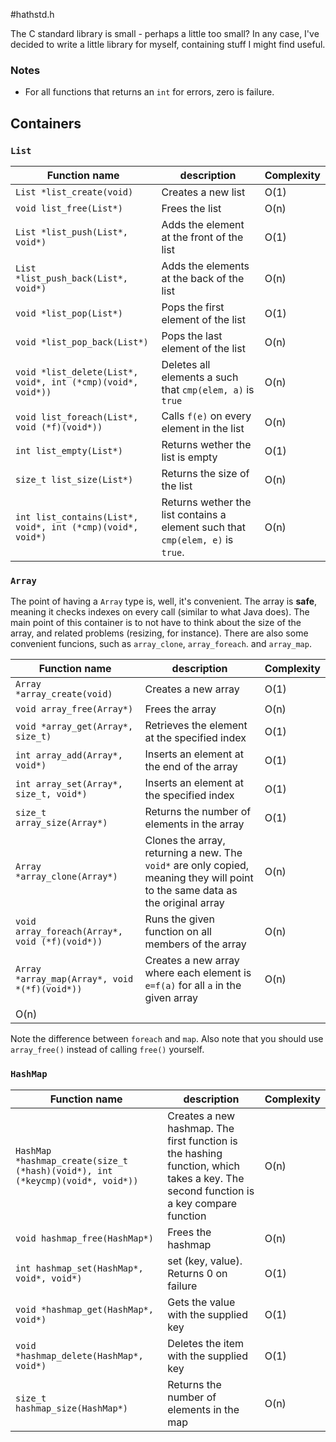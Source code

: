 #hathstd.h

The C standard library is small - perhaps a little too small?
In any case, I've decided to write a little library for myself, containing stuff I might find useful.

### Notes

 - For all functions that returns an `int` for errors, zero is failure.

## Containers

### `List`

| Function name | description | Complexity | 
|---------------|-------------|------------|
| `List *list_create(void)` | Creates a new list | O(1) |
| `void list_free(List*)` | Frees the list | O(n) |
| `List *list_push(List*, void*)` | Adds the element at the front of the list | O(1) |
| `List *list_push_back(List*, void*)` | Adds the elements at the back of the list | O(n) |
| `void *list_pop(List*)` | Pops the first element of the list | O(1) |
| `void *list_pop_back(List*)` | Pops the last element of the list | O(n) |
| `void *list_delete(List*, void*, int (*cmp)(void*, void*))` | Deletes all elements a such that `cmp(elem, a)` is `true` | O(n) |
| `void list_foreach(List*, void (*f)(void*))` | Calls `f(e)` on every element in the list | O(n) |
| `int list_empty(List*)` | Returns wether the list is empty | O(1) |
| `size_t list_size(List*)` | Returns the size of the list | O(n) |
| `int list_contains(List*, void*, int (*cmp)(void*, void*)` | Returns wether the list contains a element such that `cmp(elem, e)` is `true`. | O(n) |

### `Array`

The point of having a `Array` type is, well, it's convenient. The array is **safe**, meaning it checks indexes on every call (similar to what Java does).
The main point of this container is to not have to think about the size of the array, and related problems (resizing, for instance).
There are also some convenient funcions, such as `array_clone`, `array_foreach`. and `array_map`.

| Function name | description | Complexity | 
|---------------|-------------|------------|
| `Array *array_create(void)` | Creates a new array | O(1) |
| `void array_free(Array*)` | Frees the array | O(n) |
| `void *array_get(Array*, size_t)`   | Retrieves the element at the specified index | O(1) |
| `int array_add(Array*, void*)` | Inserts an element at the end of the array | O(1) |
| `int array_set(Array*, size_t, void*)` | Inserts an element at the specified index | O(1) |
| `size_t array_size(Array*)` | Returns the number of elements in the array | O(1) |
| `Array *array_clone(Array*)` | Clones the array, returning a new. The `void*` are only copied, meaning they will point to the same data as the original array | O(n) |
| `void array_foreach(Array*, void (*f)(void*))` | Runs the given function on all members of the array | O(n) |
| `Array *array_map(Array*, void *(*f)(void*))` | Creates a new array where each element is `e=f(a)` for all `a` in the given array | O(n) |
 O(n) |
Note the difference between `foreach` and `map`. Also note that you should use `array_free()` instead of calling `free()` yourself.

### `HashMap`

| Function name | description | Complexity |  
|---------------|-------------|------------|
| `HashMap *hashmap_create(size_t (*hash)(void*), int (*keycmp)(void*, void*))` | Creates a new hashmap. The first function is the hashing function, which takes a key. The second function is a key compare function | O(n) |
| `void hashmap_free(HashMap*)` | Frees the hashmap | O(n) |
| `int hashmap_set(HashMap*, void*, void*)` | set (key, value). Returns 0 on failure | O(1) |
| `void *hashmap_get(HashMap*, void*)` | Gets the value with the supplied key | O(1) |
| `void *hashmap_delete(HashMap*, void*)` | Deletes the item with the supplied key | O(1) |
| `size_t hashmap_size(HashMap*)` | Returns the number of elements in the map | O(n) |
